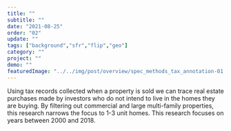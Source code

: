 ```yaml
---
title: "" 
subtitle: ""
date: "2021-08-25"
order: "02"
update: ""
tags: ["background","sfr","flip","geo"]
category: ""
project: ""
demo: ""
featuredImage: "../../img/post/overview/spec_methods_tax_annotation-01.png"
---
```

Using tax records collected when a property is sold we can trace real estate purchases made by investors who do not intend to live in the homes they are buying. By filtering out commercial and large multi-family properties, this research narrows the focus to 1-3 unit homes. This research focuses on years between 2000 and 2018.
